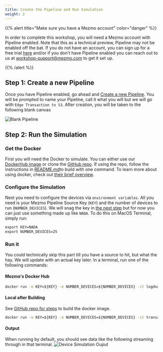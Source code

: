 ```yaml
---
title: Create the Pipeline and Run Simulation
weight: 2
---
```


{{% alert title="Make sure you have a Mezmo account" color="danger" %}}

In order to complete this workshop, you will need a Mezmo account with Pipeline enabled.  Note that this as a technical preview, Pipeline may not be enabled off the bat.  If you do not have an account, you can sign up for a free trial [here](https://mezmo.com/signup) and/or if you don't have Pipeline enabled you can reach out to us at [workshop-support@mezmo.com](mailto:workshop-support@mezmo.com) to get it set up.

{{% /alert %}}

## Step 1: Create a new Pipeline

Once you have Pipeline enabled, go ahead and [Create a new Pipeline](https://app.mezmo.com/pipelines/pipeline/new).  You will be prompted to name your Pipeline, call it what you will but we will go with `Edge Transaction to S3`.  After creation, you will be taken to the following blank canvas

![Blank Pipeline](../../images/pipeline_blank.png)

## Step 2: Run the Simulation

### Get the Docker
First you will need the Docker to simulate.  You can either use our [DockerHub image](https://hub.docker.com/repository/docker/logdna/transaction-device-sim) or clone the [GitHub repo](https://github.com/logdna/financialTransactionDeviceSim).  If using the repo, follow the instructions in [README.md](https://github.com/logdna/financialTransactionDeviceSim/blob/main/README.md)to build with one command.  To learn more about using docker, check out [their brief overview](https://docs.docker.com/get-started/overview/).

### Configure the Simulation
Next you need to configure the devices via `environment variables`.  All you need is your Mezmo Pipeline Source Key (`KEY`) and the number of devices to run (`NUMBER_DEVICES`).  We will snag the key in [the next step](/mezmo-workshops/transaction-to-s3/docs/sources.md) but for now you can just use something made up like `NADA`.  To do this on MacOS Terminal, simply run:

```cmd
export KEY=NADA
export NUMBER_DEVICES=25
```

### Run it
You could technically skip this part till you have a source to hit, but what the hay.  We will update with an actual key later.  In a terminal, run one of the following commands:

#### Mezmo's Docker Hub
```cmd
docker run -e KEY=${KEY} -e NUMBER_DEVICES=${NUMBER_DEVICES} -it logdna/transaction-device-sim:0.1.0
```

#### Local after Building
See [GitHub repo for steps](https://github.com/logdna/financialTransactionDeviceSim#build-the-docker-image) to build the docker image.
```cmd
docker run -e KEY=${KEY} -e NUMBER_DEVICES=${NUMBER_DEVICES} -it transaction-device-sim
```

#### Output
When running by default, you should see data like the following streaming through in that terminal.
![Device Simulation Ouput](../../images/device_simulation_output.png)

